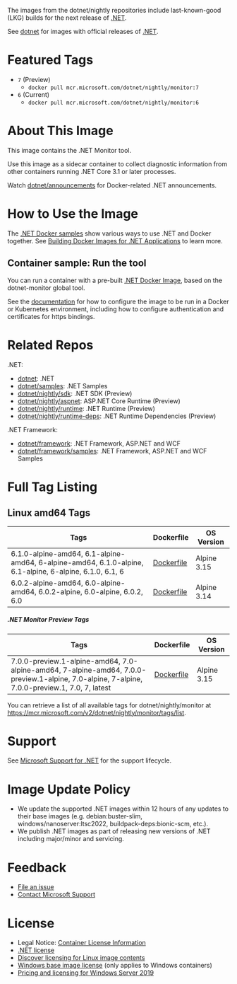 The images from the dotnet/nightly repositories include last-known-good (LKG) builds for the next release of [.NET](https://github.com/dotnet/core).

See [dotnet](https://hub.docker.com/_/microsoft-dotnet/) for images with official releases of [.NET](https://github.com/dotnet/core).

# Featured Tags

* `7` (Preview)
  * `docker pull mcr.microsoft.com/dotnet/nightly/monitor:7`
* `6` (Current)
  * `docker pull mcr.microsoft.com/dotnet/nightly/monitor:6`

# About This Image

This image contains the .NET Monitor tool.

Use this image as a sidecar container to collect diagnostic information from other containers running .NET Core 3.1 or later processes.

Watch [dotnet/announcements](https://github.com/dotnet/announcements/labels/Docker) for Docker-related .NET announcements.

# How to Use the Image

The [.NET Docker samples](https://github.com/dotnet/dotnet-docker/blob/main/samples/README.md) show various ways to use .NET and Docker together. See [Building Docker Images for .NET Applications](https://docs.microsoft.com/dotnet/core/docker/building-net-docker-images) to learn more.

## Container sample: Run the tool

You can run a container with a pre-built [.NET Docker Image](https://hub.docker.com/_/microsoft-dotnet-monitor/), based on the dotnet-monitor global tool.

See the [documentation](https://go.microsoft.com/fwlink/?linkid=2158052) for how to configure the image to be run in a Docker or Kubernetes environment, including how to configure authentication and certificates for https bindings.

# Related Repos

.NET:

* [dotnet](https://hub.docker.com/_/microsoft-dotnet/): .NET
* [dotnet/samples](https://hub.docker.com/_/microsoft-dotnet-samples/): .NET Samples
* [dotnet/nightly/sdk](https://hub.docker.com/_/microsoft-dotnet-nightly-sdk/): .NET SDK (Preview)
* [dotnet/nightly/aspnet](https://hub.docker.com/_/microsoft-dotnet-nightly-aspnet/): ASP.NET Core Runtime (Preview)
* [dotnet/nightly/runtime](https://hub.docker.com/_/microsoft-dotnet-nightly-runtime/): .NET Runtime (Preview)
* [dotnet/nightly/runtime-deps](https://hub.docker.com/_/microsoft-dotnet-nightly-runtime-deps/): .NET Runtime Dependencies (Preview)

.NET Framework:

* [dotnet/framework](https://hub.docker.com/_/microsoft-dotnet-framework/): .NET Framework, ASP.NET and WCF
* [dotnet/framework/samples](https://hub.docker.com/_/microsoft-dotnet-framework-samples/): .NET Framework, ASP.NET and WCF Samples

# Full Tag Listing

## Linux amd64 Tags
Tags | Dockerfile | OS Version
-----------| -------------| -------------
6.1.0-alpine-amd64, 6.1-alpine-amd64, 6-alpine-amd64, 6.1.0-alpine, 6.1-alpine, 6-alpine, 6.1.0, 6.1, 6 | [Dockerfile](https://github.com/dotnet/dotnet-docker/blob/nightly/src/monitor/6.1/alpine/amd64/Dockerfile) | Alpine 3.15
6.0.2-alpine-amd64, 6.0-alpine-amd64, 6.0.2-alpine, 6.0-alpine, 6.0.2, 6.0 | [Dockerfile](https://github.com/dotnet/dotnet-docker/blob/nightly/src/monitor/6.0/alpine/amd64/Dockerfile) | Alpine 3.14

##### .NET Monitor Preview Tags
Tags | Dockerfile | OS Version
-----------| -------------| -------------
7.0.0-preview.1-alpine-amd64, 7.0-alpine-amd64, 7-alpine-amd64, 7.0.0-preview.1-alpine, 7.0-alpine, 7-alpine, 7.0.0-preview.1, 7.0, 7, latest | [Dockerfile](https://github.com/dotnet/dotnet-docker/blob/nightly/src/monitor/7.0/alpine/amd64/Dockerfile) | Alpine 3.15

You can retrieve a list of all available tags for dotnet/nightly/monitor at https://mcr.microsoft.com/v2/dotnet/nightly/monitor/tags/list.
<!--End of generated tags-->

# Support

See [Microsoft Support for .NET](https://github.com/dotnet/core/blob/master/microsoft-support.md) for the support lifecycle.

# Image Update Policy

* We update the supported .NET images within 12 hours of any updates to their base images (e.g. debian:buster-slim, windows/nanoserver:ltsc2022, buildpack-deps:bionic-scm, etc.).
* We publish .NET images as part of releasing new versions of .NET including major/minor and servicing.

# Feedback

* [File an issue](https://github.com/dotnet/dotnet-docker/issues/new/choose)
* [Contact Microsoft Support](https://support.microsoft.com/contactus/)

# License

* Legal Notice: [Container License Information](https://aka.ms/mcr/osslegalnotice)
* [.NET license](https://github.com/dotnet/dotnet-docker/blob/main/LICENSE)
* [Discover licensing for Linux image contents](https://github.com/dotnet/dotnet-docker/blob/main/documentation/image-artifact-details.md)
* [Windows base image license](https://docs.microsoft.com/virtualization/windowscontainers/images-eula) (only applies to Windows containers)
* [Pricing and licensing for Windows Server 2019](https://www.microsoft.com/cloud-platform/windows-server-pricing)
